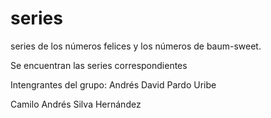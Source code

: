 # series
series de los números felices y los números de baum-sweet. 


Se encuentran las series correspondientes

Intengrantes del grupo:
Andrés David Pardo Uribe

Camilo Andrés Silva Hernández



